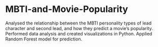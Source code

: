 # MBTI-and-Movie-Popularity
Analysed the relationship between the MBTI personality types of lead character and second lead, and how they predict a movie’s popularity. Performed data analysis and created visualizations in Python. Applied Random Forest model for prediction.
